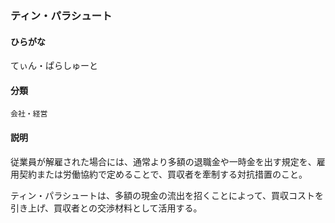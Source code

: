 <div style="display:none;">

## [あ行](securities-terms?id=あ行)
## [か行](securities-terms?id=か行)
## [さ行](securities-terms?id=さ行)
## [た行](securities-terms?id=た行)

</div>

### ティン・パラシュート

#### ひらがな

てぃん・ぱらしゅーと

#### 分類

`会社・経営`

#### 説明

従業員が解雇された場合には、通常より多額の退職金や一時金を出す規定を、雇用契約または労働協約で定めることで、買収者を牽制する対抗措置のこと。ティン・パラシュートは、多額の現金の流出を招くことによって、買収コストを引き上げ、買収者との交渉材料として活用する。

<div style="display:none;">

## [な行](securities-terms?id=な行)
## [は行](securities-terms?id=は行)
## [ま行](securities-terms?id=ま行)
## [や行](securities-terms?id=や行)
## [ら行](securities-terms?id=ら行)
## [わ行](securities-terms?id=わ行)
## [英数字・記号](securities-terms?id=英数字・記号)

</div>

